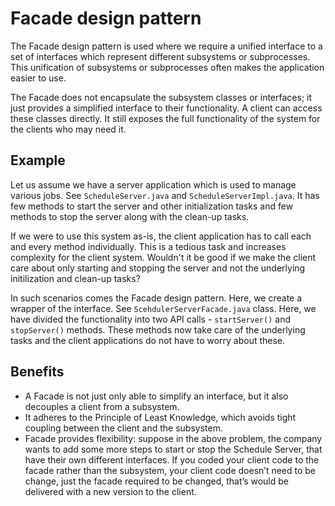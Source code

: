 # Facade design pattern

The Facade design pattern is used where we require a unified interface to a set of interfaces which represent 
different subsystems or subprocesses. This unification of subsystems or subprocesses often makes the application 
easier to use.

The Facade does not encapsulate the subsystem classes or interfaces; it just provides a simplified interface to their 
functionality. A client can access these classes directly. 
It still exposes the full functionality of the system for the clients who may need it.

## Example

Let us assume we have a server application which is used to manage various jobs. See `ScheduleServer.java` and 
`ScheduleServerImpl.java`. It 
has 
few methods to start the server and other initialization tasks and few methods to stop the server along with the 
clean-up tasks.

If we were to use this system as-is, the client application has to call each and every method individually. This is a
 tedious task and increases complexity for the client system. Wouldn't it be good if we make the client care about 
 only starting and stopping the server and not the underlying initilization and clean-up tasks?
 
In such scenarios comes the Facade design pattern. Here, we create a wrapper of the interface. See 
`ScehdulerServerFacade.java` class. Here, we have divided the functionality into two API calls - `startServer()` and 
`stopServer()` methods. These methods now take care of the underlying tasks and the client applications do not have 
to worry about these.

## Benefits

- A Facade is not just only able to simplify an interface, but it also decouples a client from a subsystem. 
- It adheres to the Principle of Least Knowledge, which avoids tight coupling between the client and the subsystem. 
- Facade provides flexibility: suppose in the above problem, the company wants to add some more steps to start or stop 
the Schedule Server, that have their own different interfaces. If you coded your client code to the facade rather than the subsystem, your client code doesn’t need to be change, 
just the facade required to be changed, that’s would be delivered with a new version to the client.